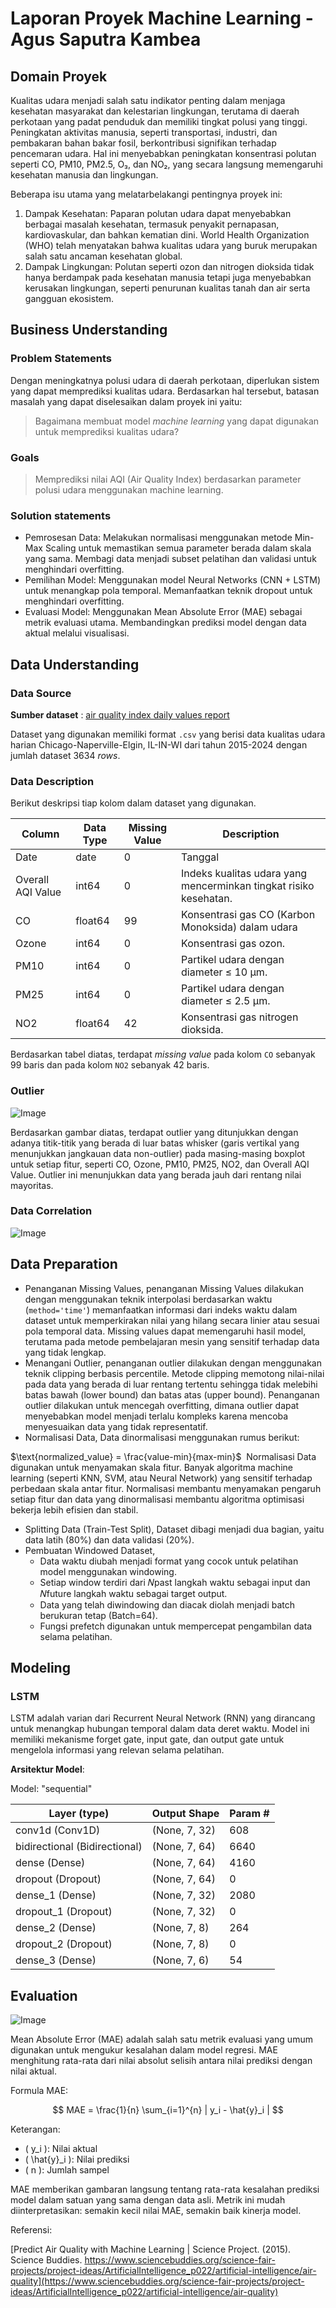 # Laporan Proyek Machine Learning - Agus Saputra Kambea

## Domain Proyek

Kualitas udara menjadi salah satu indikator penting dalam menjaga kesehatan masyarakat dan kelestarian lingkungan, terutama di daerah perkotaan yang padat penduduk dan memiliki tingkat polusi yang tinggi. Peningkatan aktivitas manusia, seperti transportasi, industri, dan pembakaran bahan bakar fosil, berkontribusi signifikan terhadap pencemaran udara. Hal ini menyebabkan peningkatan konsentrasi polutan seperti CO, PM10, PM2.5, O₃, dan NO₂, yang secara langsung memengaruhi kesehatan manusia dan lingkungan.

Beberapa isu utama yang melatarbelakangi pentingnya proyek ini:
1. Dampak Kesehatan:
Paparan polutan udara dapat menyebabkan berbagai masalah kesehatan, termasuk penyakit pernapasan, kardiovaskular, dan bahkan kematian dini. World Health Organization (WHO) telah menyatakan bahwa kualitas udara yang buruk merupakan salah satu ancaman kesehatan global.
2. Dampak Lingkungan:
Polutan seperti ozon dan nitrogen dioksida tidak hanya berdampak pada kesehatan manusia tetapi juga menyebabkan kerusakan lingkungan, seperti penurunan kualitas tanah dan air serta gangguan ekosistem.

## Business Understanding

### Problem Statements

Dengan meningkatnya polusi udara di daerah perkotaan, diperlukan sistem yang dapat memprediksi kualitas udara. Berdasarkan hal tersebut, batasan masalah yang dapat diselesaikan dalam proyek ini yaitu:
> Bagaimana membuat model _machine learning_ yang dapat digunakan untuk memprediksi kualitas udara?

### Goals

> Memprediksi nilai AQI (Air Quality Index) berdasarkan parameter polusi udara menggunakan machine learning.

### Solution statements
- Pemrosesan Data: Melakukan normalisasi menggunakan metode Min-Max Scaling untuk memastikan semua parameter berada dalam skala yang sama.
Membagi data menjadi subset pelatihan dan validasi untuk menghindari overfitting.
- Pemilihan Model: Menggunakan model Neural Networks (CNN + LSTM) untuk menangkap pola temporal.
Memanfaatkan teknik dropout untuk menghindari overfitting.
- Evaluasi Model: Menggunakan Mean Absolute Error (MAE) sebagai metrik evaluasi utama.
Membandingkan prediksi model dengan data aktual melalui visualisasi.

## Data Understanding
### Data Source
**Sumber dataset** : [air quality index daily values report](https://www.epa.gov/outdoor-air-quality-data/air-quality-index-daily-values-report)

Dataset yang digunakan memiliki format `.csv` yang berisi data kualitas udara harian Chicago-Naperville-Elgin, IL-IN-WI dari tahun 2015-2024 dengan jumlah dataset 3634 _rows_. 

### Data Description
Berikut deskripsi tiap kolom dalam dataset yang digunakan.

| Column           | Data Type | Missing Value | Description                                                     |
|------------------|-----------|---------------|-----------------------------------------------------------------|
| Date             | date      | 0             | Tanggal                             |
| Overall AQI Value| int64     | 0             | Indeks kualitas udara yang mencerminkan tingkat risiko kesehatan. |
| CO               | float64   | 99            | Konsentrasi gas CO (Karbon Monoksida) dalam udara               |
| Ozone            | int64     | 0             | Konsentrasi gas ozon.                                           |
| PM10             | int64     | 0             | Partikel udara dengan diameter ≤ 10 µm.                         |
| PM25             | int64     | 0             | Partikel udara dengan diameter ≤ 2.5 µm.                        |
| NO2              | float64   | 42            | Konsentrasi gas nitrogen dioksida.                              |
Berdasarkan tabel diatas, terdapat _missing value_ pada kolom `CO` sebanyak 99 baris dan pada kolom `NO2` sebanyak 42 baris.

### Outlier
![Image](outlier.png)

Berdasarkan gambar diatas, terdapat outlier yang ditunjukkan dengan adanya titik-titik yang berada di luar batas whisker (garis vertikal yang menunjukkan jangkauan data non-outlier) pada masing-masing boxplot untuk setiap fitur, seperti CO, Ozone, PM10, PM25, NO2, dan Overall AQI Value. Outlier ini menunjukkan data yang berada jauh dari rentang nilai mayoritas.
### Data Correlation
![Image](corr_feature.png)

## Data Preparation
- Penanganan Missing Values, penanganan Missing Values dilakukan dengan menggunakan teknik interpolasi berdasarkan waktu  (`method='time'`) memanfaatkan informasi dari indeks waktu dalam dataset untuk memperkirakan nilai yang hilang secara linier atau sesuai pola temporal data. Missing values dapat memengaruhi hasil model, terutama pada metode pembelajaran mesin yang sensitif terhadap data yang tidak lengkap.
- Menangani Outlier, penanganan outlier dilakukan dengan menggunakan teknik clipping berbasis percentile. Metode clipping memotong nilai-nilai pada data yang berada di luar rentang tertentu sehingga tidak melebihi batas bawah (lower bound) dan batas atas (upper bound). Penanganan outlier dilakukan untuk mencegah overfitting, dimana outlier dapat menyebabkan model menjadi terlalu kompleks karena mencoba menyesuaikan data yang tidak representatif.
- Normalisasi Data, Data dinormalisasi menggunakan rumus berikut:

$\text{normalized_value} = \frac{value-min}{max-min}$ ​ 
Normalisasi Data digunakan untuk menyamakan skala fitur. Banyak algoritma machine learning (seperti KNN, SVM, atau Neural Network) yang sensitif terhadap perbedaan skala antar fitur. Normalisasi membantu menyamakan pengaruh setiap fitur dan data yang dinormalisasi membantu algoritma optimisasi bekerja lebih efisien dan stabil.
- Splitting Data (Train-Test Split), Dataset dibagi menjadi dua bagian, yaitu data latih (80%) dan data validasi (20%).
- Pembuatan Windowed Dataset, 
  - Data waktu diubah menjadi format yang cocok untuk pelatihan model menggunakan windowing.
  - Setiap window terdiri dari 𝑁past langkah waktu sebagai input dan 𝑁future langkah waktu sebagai target output.
  - Data yang telah diwindowing dan diacak diolah menjadi batch berukuran tetap (Batch=64).
  - Fungsi prefetch digunakan untuk mempercepat pengambilan data selama pelatihan.

## Modeling
### LSTM 
LSTM adalah varian dari Recurrent Neural Network (RNN) yang dirancang untuk menangkap hubungan temporal dalam data deret waktu. Model ini memiliki mekanisme forget gate, input gate, dan output gate untuk mengelola informasi yang relevan selama pelatihan.

**Arsitektur Model**: 

Model: "sequential"

| Layer (type)                  | Output Shape  | Param # | 
|-------------------------------|---------------|---------|
| conv1d (Conv1D)               | (None, 7, 32) | 608     |  
| bidirectional (Bidirectional) | (None, 7, 64) | 6640    |                                                           
| dense (Dense)                 | (None, 7, 64) | 4160    |  
| dropout (Dropout)             | (None, 7, 64) | 0       |  
| dense_1 (Dense)               | (None, 7, 32) | 2080    |  
| dropout_1 (Dropout)           | (None, 7, 32) | 0       |  
| dense_2 (Dense)               | (None, 7, 8)  | 264     |  
| dropout_2 (Dropout)           | (None, 7, 8)  | 0       |  
| dense_3 (Dense)               | (None, 7, 6)  | 54      |  

## Evaluation

![Image](train_val_loss.png)

Mean Absolute Error (MAE) adalah salah satu metrik evaluasi yang umum digunakan untuk mengukur kesalahan dalam model regresi. MAE menghitung rata-rata dari nilai absolut selisih antara nilai prediksi dengan nilai aktual.

Formula MAE:

$$
MAE = \frac{1}{n} \sum_{i=1}^{n} | y_i - \hat{y}_i |
$$

Keterangan:
- \( y_i \): Nilai aktual  
- \( \hat{y}_i \): Nilai prediksi  
- \( n \): Jumlah sampel  

MAE memberikan gambaran langsung tentang rata-rata kesalahan prediksi model dalam satuan yang sama dengan data asli. Metrik ini mudah diinterpretasikan: semakin kecil nilai MAE, semakin baik kinerja model.

Referensi:

[Predict Air Quality with Machine Learning | Science Project. (2015). Science Buddies. https://www.sciencebuddies.org/science-fair-projects/project-ideas/ArtificialIntelligence_p022/artificial-intelligence/air-quality](https://www.sciencebuddies.org/science-fair-projects/project-ideas/ArtificialIntelligence_p022/artificial-intelligence/air-quality)
